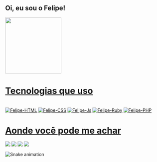 ## Oi, eu sou o Felipe!

  
  <a href="https://github.com/felipemendes1409">
  <img height="180em" src="https://github-readme-stats.vercel.app/api?username=felipemendes1409&show_icons=true&theme=radical"/>
   
<h1>Tecnologias que uso</h1>

<div> 
  <div style="display: inline_block"><br>
    <img align="center" alt="Felipe-HTML" src="https://img.shields.io/badge/HTML5-E34F26?style=for-the-badge&logo=html5&logoColor=white">
    <img align="center" alt="Felipe-CSS" src="https://img.shields.io/badge/CSS3-1572B6?style=for-the-badge&logo=css3&logoColor=white">
    <img align="center" alt="Felipe-Js" src="https://img.shields.io/badge/JavaScript-F7DF1E?style=for-the-badge&logo=javascript&logoColor=black">
    <img align="center" alt="Felipe-Ruby" src="https://img.shields.io/badge/Ruby-CC342D?style=for-the-badge&logo=ruby&logoColor=white">
    <img align="center" alt="Felipe-PHP" src="https://img.shields.io/badge/PHP-777BB4?style=for-the-badge&logo=php&logoColor=white">
   </div>
  
  <h1>Aonde você pode me achar</h1>
  <div>
  <a href = "mailto:fe.renato97@gmail.com"><img src="https://img.shields.io/badge/-Gmail-%23333?style=for-the-badge&logo=gmail&logoColor=white" target="_blank"></a>
  <a href="https://www.linkedin.com/in/felipe-renato/" target="_blank"><img src="https://img.shields.io/badge/-LinkedIn-%230077B5?style=for-the-badge&logo=linkedin&logoColor=white" target="_blank"></a> 
  <a href="https://discord.gg/" target="_blank"><img src="https://img.shields.io/badge/Discord-7289DA?style=for-the-badge&logo=discord&logoColor=white" target="_blank"></a>
  <a href="https://www.instagram.com/felipemendes014/" target="_blank"><img src="https://img.shields.io/badge/-Instagram-%23E4405F?style=for-the-badge&logo=instagram&logoColor=white" target="_blank"></a>
  </div>
 
  
  ![Snake animation](https://github.com/felipemendes1409/felipemendes1409/blob/output/github-contribution-grid-snake.svg)
